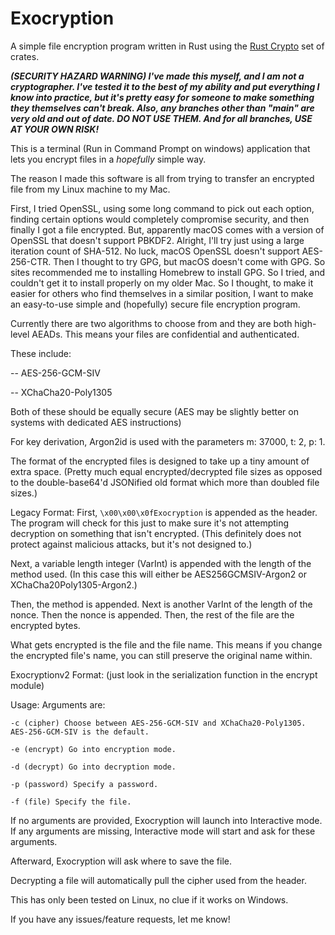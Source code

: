 # Exocryption
A simple file encryption program written in Rust using the [Rust Crypto](https://github.com/RustCrypto) set of crates.

***(SECURITY HAZARD WARNING) I've made this myself, and I am not a cryptographer. I've tested it to the best of my ability and put everything I know into practice, but it's pretty easy for someone to make something they themselves can't break. Also, any branches other than "main" are very old and out of date. DO NOT USE THEM. And for all branches, USE AT YOUR OWN RISK!***

This is a terminal (Run in Command Prompt on windows) application that lets you encrypt files in a *hopefully* simple way.

The reason I made this software is all from trying to transfer an encrypted file from my Linux machine to my Mac.

First, I tried OpenSSL, using some long command to pick out each option, finding certain options would completely compromise security, and then finally I got a file encrypted. But, apparently macOS comes with a version of OpenSSL that doesn't support PBKDF2. Alright, I'll try just using a large iteration count of SHA-512. No luck, macOS OpenSSL doesn't support AES-256-CTR. Then I thought to try GPG, but macOS doesn't come with GPG. So sites recommended me to installing Homebrew to install GPG. So I tried, and couldn't get it to install properly on my older Mac. So I thought, to make it easier for others who find themselves in a similar position, I want to make an easy-to-use simple and (hopefully) secure file encryption program.

Currently there are two algorithms to choose from and they are both high-level AEADs. This means your files are confidential and authenticated.

These include:

-- AES-256-GCM-SIV

-- XChaCha20-Poly1305

Both of these should be equally secure (AES may be slightly better on systems with dedicated AES instructions)

For key derivation, Argon2id is used with the parameters m: 37000, t: 2, p: 1.

The format of the encrypted files is designed to take up a tiny amount of extra space. (Pretty much equal encrypted/decrypted file sizes as opposed to the double-base64'd JSONified old format which more than doubled file sizes.)

Legacy Format:
First, `\x00\x00\x0fExocryption` is appended as the header. The program will check for this just to make sure it's not attempting decryption on something that isn't encrypted. (This definitely does not protect against malicious attacks, but it's not designed to.)

Next, a variable length integer (VarInt) is appended with the length of the method used. (In this case this will either be AES256GCMSIV-Argon2 or XChaCha20Poly1305-Argon2.)

Then, the method is appended.
Next is another VarInt of the length of the nonce. Then the nonce is appended.
Then, the rest of the file are the encrypted bytes.

What gets encrypted is the file and the file name. This means if you change the encrypted file's name, you can still preserve the original name within.

Exocryptionv2 Format: (just look in the serialization function in the encrypt module)


Usage:
Arguments are:

`-c (cipher) Choose between AES-256-GCM-SIV and XChaCha20-Poly1305. AES-256-GCM-SIV is the default.`

`-e (encrypt) Go into encryption mode.`

`-d (decrypt) Go into decryption mode.`

`-p (password) Specify a password.`

`-f (file) Specify the file.`

If no arguments are provided, Exocryption will launch into Interactive mode.
If any arguments are missing, Interactive mode will start and ask for these arguments.

Afterward, Exocryption will ask where to save the file.

Decrypting a file will automatically pull the cipher used from the header.

This has only been tested on Linux, no clue if it works on Windows.

If you have any issues/feature requests, let me know!
